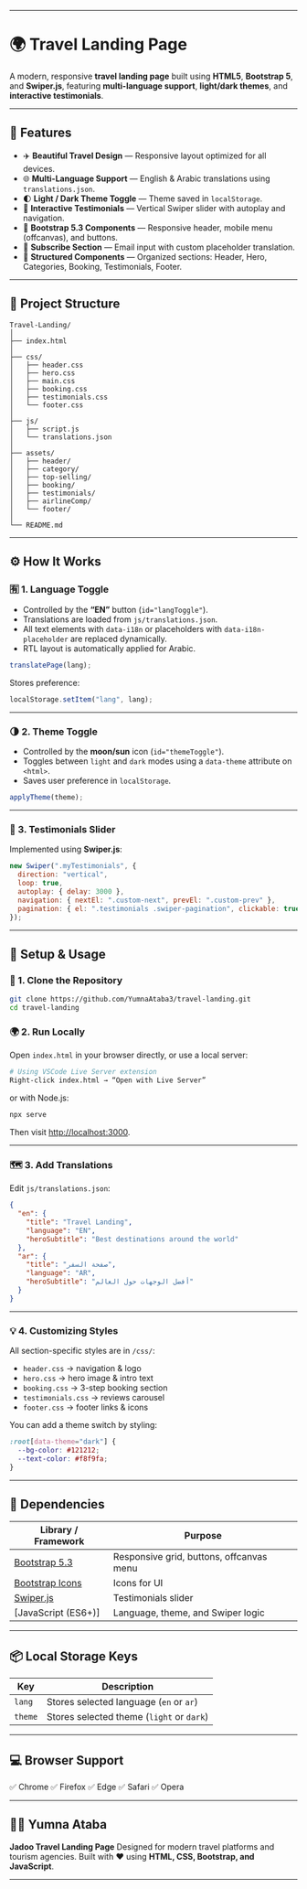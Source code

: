
---

# 🌍 Travel Landing Page

A modern, responsive **travel landing page** built using **HTML5**, **Bootstrap 5**, and **Swiper.js**, featuring **multi-language support**, **light/dark themes**, and **interactive testimonials**.

---

## 🚀 Features

* ✈️ **Beautiful Travel Design** — Responsive layout optimized for all devices.
* 🌐 **Multi-Language Support** — English & Arabic translations using `translations.json`.
* 🌓 **Light / Dark Theme Toggle** — Theme saved in `localStorage`.
* 💬 **Interactive Testimonials** — Vertical Swiper slider with autoplay and navigation.
* 🧭 **Bootstrap 5.3 Components** — Responsive header, mobile menu (offcanvas), and buttons.
* 📱 **Subscribe Section** — Email input with custom placeholder translation.
* 🧩 **Structured Components** — Organized sections: Header, Hero, Categories, Booking, Testimonials, Footer.

---

## 🧠 Project Structure

```
Travel-Landing/
│
├── index.html
│
├── css/
│   ├── header.css
│   ├── hero.css
│   ├── main.css
│   ├── booking.css
│   ├── testimonials.css
│   └── footer.css
│
├── js/
│   ├── script.js
│   └── translations.json
│
├── assets/
│   ├── header/
│   ├── category/
│   ├── top-selling/
│   ├── booking/
│   ├── testimonials/
│   ├── airlineComp/
│   └── footer/
│
└── README.md
```

---

## ⚙️ How It Works

### 🈶 1. Language Toggle

* Controlled by the **“EN”** button (`id="langToggle"`).
* Translations are loaded from `js/translations.json`.
* All text elements with `data-i18n` or placeholders with `data-i18n-placeholder` are replaced dynamically.
* RTL layout is automatically applied for Arabic.

```js
translatePage(lang);
```

Stores preference:

```js
localStorage.setItem("lang", lang);
```

---

### 🌗 2. Theme Toggle

* Controlled by the **moon/sun** icon (`id="themeToggle"`).
* Toggles between `light` and `dark` modes using a `data-theme` attribute on `<html>`.
* Saves user preference in `localStorage`.

```js
applyTheme(theme);
```

---

### 💬 3. Testimonials Slider

Implemented using **Swiper.js**:

```js
new Swiper(".myTestimonials", {
  direction: "vertical",
  loop: true,
  autoplay: { delay: 3000 },
  navigation: { nextEl: ".custom-next", prevEl: ".custom-prev" },
  pagination: { el: ".testimonials .swiper-pagination", clickable: true },
});
```

---

## 🧩 Setup & Usage

### 🔧 1. Clone the Repository

```bash
git clone https://github.com/YumnaAtaba3/travel-landing.git
cd travel-landing
```

### 🌍 2. Run Locally

Open `index.html` in your browser directly, or use a local server:

```bash
# Using VSCode Live Server extension
Right-click index.html → “Open with Live Server”
```

or with Node.js:

```bash
npx serve
```

Then visit [http://localhost:3000](http://localhost:3000).

---

### 🗺️ 3. Add Translations

Edit `js/translations.json`:

```json
{
  "en": {
    "title": "Travel Landing",
    "language": "EN",
    "heroSubtitle": "Best destinations around the world"
  },
  "ar": {
    "title": "صفحة السفر",
    "language": "AR",
    "heroSubtitle": "أفضل الوجهات حول العالم"
  }
}
```

---

### 💡 4. Customizing Styles

All section-specific styles are in `/css/`:

* `header.css` → navigation & logo
* `hero.css` → hero image & intro text
* `booking.css` → 3-step booking section
* `testimonials.css` → reviews carousel
* `footer.css` → footer links & icons

You can add a theme switch by styling:

```css
:root[data-theme="dark"] {
  --bg-color: #121212;
  --text-color: #f8f9fa;
}
```

---

## 🧰 Dependencies

| Library / Framework                                | Purpose                                  |
| -------------------------------------------------- | ---------------------------------------- |
| [Bootstrap 5.3](https://getbootstrap.com/)         | Responsive grid, buttons, offcanvas menu |
| [Bootstrap Icons](https://icons.getbootstrap.com/) | Icons for UI                             |
| [Swiper.js](https://swiperjs.com/)                 | Testimonials slider                      |
| [JavaScript (ES6+)]                                | Language, theme, and Swiper logic        |

---

## 📦 Local Storage Keys

| Key     | Description                               |
| ------- | ----------------------------------------- |
| `lang`  | Stores selected language (`en` or `ar`)   |
| `theme` | Stores selected theme (`light` or `dark`) |

---

## 💻 Browser Support

✅ Chrome
✅ Firefox
✅ Edge
✅ Safari
✅ Opera

---

## 🧑‍💻 Yumna Ataba

**Jadoo Travel Landing Page**
Designed for modern travel platforms and tourism agencies.
Built with ❤️ using **HTML, CSS, Bootstrap, and JavaScript**.

---


